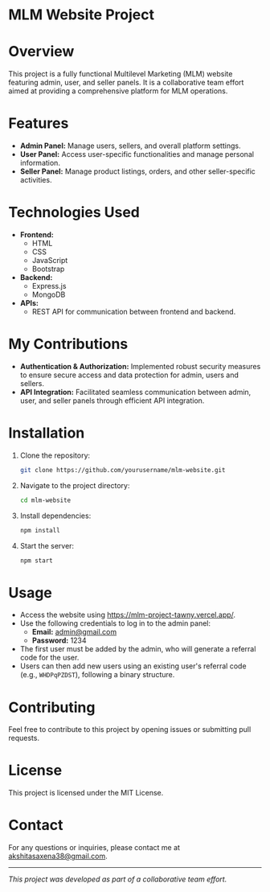 # MLM Website Project

# Overview
This project is a fully functional Multilevel Marketing (MLM) website featuring admin, user, and seller panels. It is a collaborative team effort aimed at providing a comprehensive platform for MLM operations.

# Features
- **Admin Panel:** Manage users, sellers, and overall platform settings.
- **User Panel:** Access user-specific functionalities and manage personal information.
- **Seller Panel:** Manage product listings, orders, and other seller-specific activities.

# Technologies Used
- **Frontend:**
  - HTML
  - CSS
  - JavaScript
  - Bootstrap
- **Backend:**
  - Express.js
  - MongoDB
- **APIs:**
  - REST API for communication between frontend and backend.

# My Contributions
- **Authentication & Authorization:** Implemented robust security measures to ensure secure access and data protection for admin, users and sellers.
- **API Integration:** Facilitated seamless communication between admin, user, and seller panels through efficient API integration.

# Installation
1. Clone the repository:
    ```sh
    git clone https://github.com/yourusername/mlm-website.git
    ```
2. Navigate to the project directory:
    ```sh
    cd mlm-website
    ```
3. Install dependencies:
    ```sh
    npm install
    ```
4. Start the server:
    ```sh
    npm start
    ```

# Usage
- Access the website using https://mlm-project-tawny.vercel.app/.
- Use the following credentials to log in to the admin panel:
    - **Email:** admin@gmail.com
    - **Password:** 1234
- The first user must be added by the admin, who will generate a referral code for the user.
- Users can then add new users using an existing user's referral code (e.g., `WHDPqPZDST`), following a binary structure.

# Contributing
Feel free to contribute to this project by opening issues or submitting pull requests.

# License
This project is licensed under the MIT License.

# Contact
For any questions or inquiries, please contact me at akshitasaxena38@gmail.com.

---

*This project was developed as part of a collaborative team effort.*
